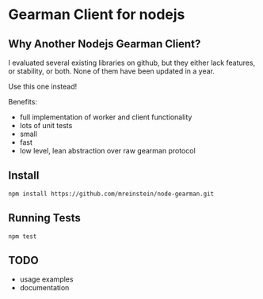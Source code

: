 Gearman Client for nodejs 
========

Why Another Nodejs Gearman Client?
--------
I evaluated several existing libraries on github, but they either lack features, or stability, or both. None of them have been updated in a year.

Use this one instead!

Benefits:
* full implementation of worker and client functionality
* lots of unit tests
* small
* fast
* low level, lean abstraction over raw gearman protocol


Install
--------
```
npm install https://github.com/mreinstein/node-gearman.git
```

Running Tests
--------
```
npm test
```


TODO
--------
* usage examples
* documentation

